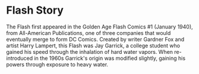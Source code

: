 # Flash Story

The Flash first appeared in the Golden Age Flash Comics #1 (January 1940), from All-American Publications, one of three companies that would eventually merge to form DC Comics. Created by writer Gardner Fox and artist Harry Lampert, this Flash was Jay Garrick, a college student who gained his speed through the inhalation of hard water vapors. When re-introduced in the 1960s Garrick's origin was modified slightly, gaining his powers through exposure to heavy water.
